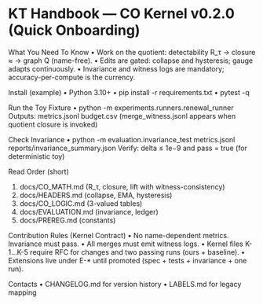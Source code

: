 # KT Handbook — CO Kernel v0.2.0 (Quick Onboarding)

What You Need To Know
• Work on the quotient: detectability R_τ → closure ≈ → graph Q (name-free).
• Edits are gated: collapse and hysteresis; gauge adapts continuously.
• Invariance and witness logs are mandatory; accuracy-per-compute is the currency.

Install (example)
• Python 3.10+
• pip install -r requirements.txt
• pytest -q

Run the Toy Fixture
• python -m experiments.runners.renewal_runner
Outputs:
    metrics.jsonl
    budget.csv
    (merge_witness.jsonl appears when quotient closure is invoked)

Check Invariance
• python -m evaluation.invariance_test metrics.jsonl reports/invariance_summary.json
Verify:
    delta ≤ 1e−9 and pass = true (for deterministic toy)

Read Order (short)
1) docs/CO_MATH.md (R_τ, closure, lift with witness-consistency)
2) docs/HEADERS.md (collapse, EMA, hysteresis)
3) docs/CO_LOGIC.md (3-valued tables)
4) docs/EVALUATION.md (invariance, ledger)
5) docs/PREREG.md (constants)

Contribution Rules (Kernel Contract)
• No name-dependent metrics. Invariance must pass.
• All merges must emit witness logs.
• Kernel files K-1…K-5 require RFC for changes and two passing runs (ours + baseline).
• Extensions live under E-* until promoted (spec + tests + invariance + one run).

Contacts
• CHANGELOG.md for version history
• LABELS.md for legacy mapping
